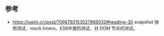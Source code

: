 ## 参考
 - https://juejin.cn/post/7066792153027969032#heading-30  snapshot 快照测试、mock timers、ES6中类的测试、对 DOM 节点的测试。